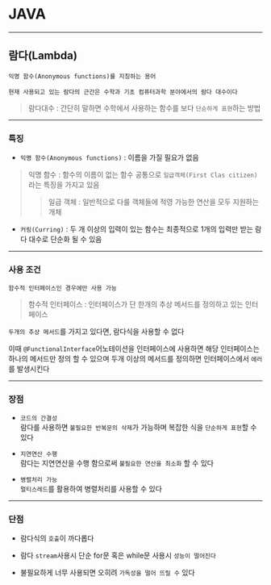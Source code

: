 # JAVA
---
## 람다(Lambda)
```
익명 함수(Anonymous functions)를 지칭하는 용어

현재 사용되고 있는 람다의 근간은 수학과 기초 컴퓨터과학 분야에서의 람다 대수이다
```
> 람다대수 : 간단히 말하면 수학에서 사용하는 함수를 보다 `단순하게 표현`하는 방법

---
### 특징
- `익명 함수(Anonymous functions)` : 이름을 가질 필요가 없음
> 익명 함수 : 함수의 이름이 없는 함수
공통으로 `일급객체(First Clas citizen)`라는 특징을 가지고 있음
>> 일급 객체 : 일반적으로 다룰 객체들에 적영 가능한 연산을 모두 지원하는 개체
- `커링(Curring)` : 두 개 이상의 입력이 있는 함수는 최종적으로 1개의 입력만 받는 람다 대수로 단순화 될 수 있음

---
### 사용 조건
```
함수적 인터페이스인 경우에만 사용 가능
```
> 함수적 인터페이스 : 인터페이스가 단 한개의 추상 메서드를 정의하고 있는 인터페이스

`두개의 추상 메서드`를 가지고 있다면, 람다식을 사용할 수 없다

이때 `@FunctionalInterface`어노테이션을 인터페이스에 사용하면 해당 인터페이스는 하나의 메서드만 정의 할 수 있으며 두개 이상의 메서드를 정의하면 인터페이스에서 `에러`를 발생시킨다

---
### 장점
- `코드의 간결성`   
람다를 사용하면 `불필요한 반복문의 삭제`가 가능하며 복잡한 식을 `단순하게 표현`할 수 있다

- `지연연산 수행`   
람다는 지연연산을 수행 함으로써 `불필요한 연산을 최소화` 할 수 있다

- `병렬처리 가능`   
`멀티스레드`를 활용하여 병렬처리를 사용할 수 있다

---
### 단점
- 람다식의 `호출`이 까다롭다

- 람다 `stream`사용시 단순 for문 혹은 while문 사용시 `성능이 떨어진다`

- 불필요하게 너무 사용되면 오히려 `가독성을 떨어 뜨릴 수` 있다